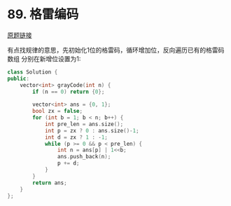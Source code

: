 # 89. 格雷编码 

[原题链接](https://leetcode-cn.com/problems/gray-code/)

有点找规律的意思，先初始化1位的格雷码，循环增加位，反向遍历已有的格雷码数组 分别在新增位设置为1:

```cpp
class Solution {
public:
    vector<int> grayCode(int n) {
        if (n == 0) return {0};
        
        vector<int> ans = {0, 1};
        bool zx = false;
        for (int b = 1; b < n; b++) {
            int pre_len = ans.size();
            int p = zx ? 0 : ans.size()-1;
            int d = zx ? 1 : -1;
            while (p >= 0 && p < pre_len) {
                int n = ans[p] | 1<<b;
                ans.push_back(n);
                p += d;
            }
        }
        return ans;
    }
};
```
